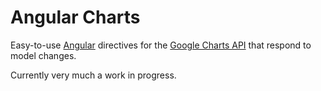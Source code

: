 # Angular Charts #

Easy-to-use [Angular][ng] directives for the [Google Charts API][gc] that respond to model changes.

Currently very much a work in progress.

[ng]:http://angularjs.org
[gc]:https://google-developers.appspot.com/chart/
